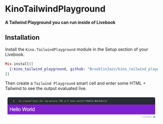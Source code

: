 # KinoTailwindPlayground

**A Tailwind Playground you can run inside of Livebook**

## Installation

Install the `Kino.TailwindPlayground` module in the Setup section of your Livebook.

```elixir
Mix.install([
  {:kino_tailwind_playground, github: "BrooklinJazz/kino_tailwind_playground"}
])
```

Then create a `Tailwind Playground` smart cell and enter some HTML + Tailwind to see the output evaluated live.

![Tailwind Playground Example](https://github.com/BrooklinJazz/kino_tailwind_playground/blob/main/notebooks/tailwind_playground_example.png)
